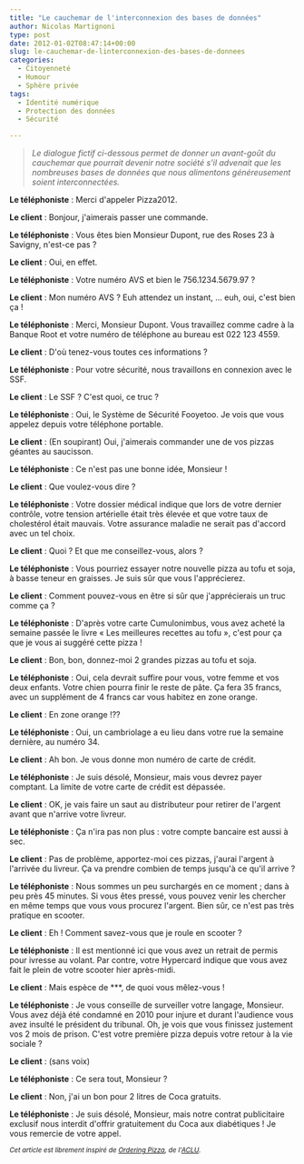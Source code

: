 ```yaml
---
title: "Le cauchemar de l'interconnexion des bases de données"
author: Nicolas Martignoni
type: post
date: 2012-01-02T08:47:14+00:00
slug: le-cauchemar-de-linterconnexion-des-bases-de-donnees
categories:
  - Citoyenneté
  - Humour
  - Sphère privée
tags:
  - Identité numérique
  - Protection des données
  - Sécurité

---
```

> _Le dialogue fictif ci-dessous permet de donner un avant-goût du cauchemar que pourrait devenir notre société s'il advenait que les nombreuses bases de données que nous alimentons généreusement soient interconnectées._

**Le téléphoniste** : Merci d'appeler Pizza2012.

**Le client** : Bonjour, j'aimerais passer une commande.

**Le téléphoniste** : Vous êtes bien Monsieur Dupont, rue des Roses 23 à Savigny, n'est-ce pas ?

**Le client** : Oui, en effet.

**Le téléphoniste** : Votre numéro AVS et bien le 756.1234.5679.97 ?

**Le client** : Mon numéro AVS ? Euh attendez un instant, &hellip; euh, oui, c'est bien ça !

**Le téléphoniste** : Merci, Monsieur Dupont. Vous travaillez comme cadre à la Banque Root et votre numéro de téléphone au bureau est 022 123 4559.

**Le client** : D'où tenez-vous toutes ces informations ?

**Le téléphoniste** : Pour votre sécurité, nous travaillons en connexion avec le SSF.

**Le client** : Le SSF ? C'est quoi, ce truc ?

**Le téléphoniste** : Oui, le Système de Sécurité Fooyetoo. Je vois que vous appelez depuis votre téléphone portable.

**Le client** : (En soupirant) Oui, j'aimerais commander une de vos pizzas géantes au saucisson.

**Le téléphoniste** : Ce n'est pas une bonne idée, Monsieur !

**Le client** : Que voulez-vous dire ?

**Le téléphoniste** : Votre dossier médical indique que lors de votre dernier contrôle, votre tension artérielle était très élevée et que votre taux de cholestérol était mauvais. Votre assurance maladie ne serait pas d'accord avec un tel choix.

**Le client** : Quoi ? Et que me conseillez-vous, alors ?

**Le téléphoniste** : Vous pourriez essayer notre nouvelle pizza au tofu et soja, à basse teneur en graisses. Je suis sûr que vous l'apprécierez.

**Le client** : Comment pouvez-vous en être si sûr que j'apprécierais un truc comme ça ?

**Le téléphoniste** : D'après votre carte Cumulonimbus, vous avez acheté la semaine passée le livre « Les meilleures recettes au tofu », c'est pour ça que je vous ai suggéré cette pizza !

**Le client** : Bon, bon, donnez-moi 2 grandes pizzas au tofu et soja.

**Le téléphoniste** : Oui, cela devrait suffire pour vous, votre femme et vos deux enfants. Votre chien pourra finir le reste de pâte. Ça fera 35 francs, avec un supplément de 4 francs car vous habitez en zone orange.

**Le client** : En zone orange !??

**Le téléphoniste** : Oui, un cambriolage a eu lieu dans votre rue la semaine dernière, au numéro 34.

**Le client** : Ah bon. Je vous donne mon numéro de carte de crédit.

**Le téléphoniste** : Je suis désolé, Monsieur, mais vous devrez payer comptant. La limite de votre carte de crédit est dépassée.

**Le client** : OK, je vais faire un saut au distributeur pour retirer de l'argent avant que n'arrive votre livreur.

**Le téléphoniste** : Ça n'ira pas non plus : votre compte bancaire est aussi à sec.

**Le client** : Pas de problème, apportez-moi ces pizzas, j'aurai l'argent à l'arrivée du livreur. Ça va prendre combien de temps jusqu'à ce qu'il arrive ?

**Le téléphoniste** : Nous sommes un peu surchargés en ce moment ; dans à peu près 45 minutes. Si vous êtes pressé, vous pouvez venir les chercher en même temps que vous vous procurez l'argent. Bien sûr, ce n'est pas très pratique en scooter.

**Le client** : Eh ! Comment savez-vous que je roule en scooter ?

**Le téléphoniste** : Il est mentionné ici que vous avez un retrait de permis pour ivresse au volant. Par contre, votre Hypercard indique que vous avez fait le plein de votre scooter hier après-midi.

**Le client** : Mais espèce de \***, de quoi vous mêlez-vous !

**Le téléphoniste** : Je vous conseille de surveiller votre langage, Monsieur. Vous avez déjà été condamné en 2010 pour injure et durant l'audience vous avez insulté le président du tribunal. Oh, je vois que vous finissez justement vos 2 mois de prison. C'est votre première pizza depuis votre retour à la vie sociale ?

**Le client** : (sans voix)

**Le téléphoniste** : Ce sera tout, Monsieur ?

**Le client** : Non, j'ai un bon pour 2 litres de Coca gratuits.

**Le téléphoniste** : Je suis désolé, Monsieur, mais notre contrat publicitaire exclusif nous interdit d'offrir gratuitement du Coca aux diabétiques ! Je vous remercie de votre appel.

<small>_Cet article est librement inspiré de [Ordering Pizza][1], de l'[ACLU][2]._</small>

  [1]: https://www.aclu.org/news/aclu-links-pizza-delivery-privacy-erosion-new-online-video "Ordering Pizza"
  [2]: https://www.aclu.org/ "American Civil Liberties Union"

<!--more-->
